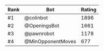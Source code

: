 Rank|Bot|Rating
---|---|---
#1|@colinbot|1896
#2|@OpeningsBot|1661
#3|@pawnrobot|1178
#4|@MinOpponentMoves|677
